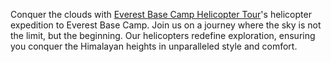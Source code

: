 Conquer the clouds with <a href="https://everestexperience.com/everest-base-camp-helicopter-tour">Everest Base Camp Helicopter Tour</a>'s helicopter expedition to Everest Base Camp. Join us on a journey where the sky is not the limit, but the beginning. Our helicopters redefine exploration, ensuring you conquer the Himalayan heights in unparalleled style and comfort.
